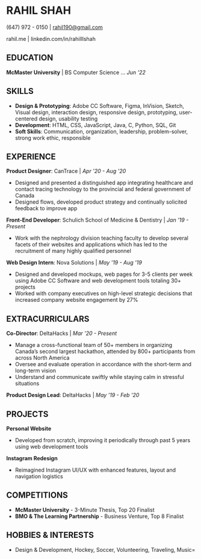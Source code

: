 # RAHIL SHAH

(647) 972 - 0150 | rahil190@gmail.com

rahil.me | linkedin.com/in/rahilllshah


## EDUCATION
**McMaster University** | BS Computer Science ... *Jun '22*


## SKILLS
* **Design & Prototyping**: Adobe CC Software, Figma,  InVision, Sketch, Visual design, interaction design, responsive design, prototyping, user-centered design, usability testing
* **Development**: HTML, CSS, JavaScript, Java, C, Python, SQL, Git
* **Soft Skills**: Communication, organization, leadership, problem-solver, strong work ethic, responsible


## EXPERIENCE
**Product Designer**: CanTrace | *Apr '20 - Aug '20*
* Designed and presented a distinguished app integrating healthcare and contact tracing technology to the provincial and federal government of Canada
* Designed flows, developed product strategy and continually solicited feedback to improve app

**Front-End Developer**: Schulich School of Medicine & Dentistry | *Jan '19 - Present*
* Work with the nephrology division teaching faculty to develop several facets of their websites and applications which has led to the recruitment of many highly qualified personnel

**Web Design Intern**: Nova Solutions | *May '19 - Aug '19*
* Designed and developed mockups, web pages for 3-5 clients per week using Adobe CC Software and web development tools totaling 30+ projects
* Worked with company executives on high-level strategic decisions that increased company website engagement by 27%

## EXTRACURRICULARS
**Co-Director**: DeltaHacks | *Mar '20 - Present*
* Manage a cross-functional team of 50+ members in organizing Canada’s second largest hackathon, attended by 800+ participants from across North America
* Oversee and evaluate operation in accordance with the short-term and long-term vision
* Understand and communicate swiftly while staying calm in stressful situations

**Product Design Lead**: DeltaHacks | *May '19 - Feb '20*


## PROJECTS
**Personal Website**
* Developed from scratch, improving it periodically through past 5 years using web development tools

**Instagram Redesign**
* Reimagined Instagram UI/UX with enhanced features, layout and navigation logistics

## COMPETITIONS
* **McMaster University** - 3-Minute Thesis, Top 20 Finalist
* **BMO & The Learning Partnership** - Business Venture, Top 8 Finalist

## HOBBIES & INTERESTS
* Design & Development, Hockey, Soccer, Volunteering, Traveling, Music=
